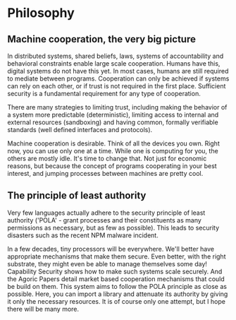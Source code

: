 # Philosophy

## Machine cooperation, the very big picture

In distributed systems, shared beliefs, laws, systems of accountability and behavioral constraints enable large scale cooperation. Humans have this, digital systems do not have this yet. In most cases, humans are still required to mediate between programs. Cooperation can only be achieved if systems can rely on each other, or if trust is not required in the first place. Sufficient security is a fundamental requirement for any type of cooperation.

There are many strategies to limiting trust, including making the behavior of a system more predictable (deterministic), limiting access to internal and external resources (sandboxing) and having common, formally verifiable standards (well defined interfaces and protocols).

Machine cooperation is desirable. Think of all the devices you own. Right now, you can use only one at a time. While one is computing for you, the others are mostly idle. It's time to change that. Not just for economic reasons, but because the concept of programs cooperating in your best interest, and jumping processes between machines are pretty cool.

## The principle of least authority

Very few languages actually adhere to the security principle of least authority ('POLA' - grant processes and their constituents as many permissions as necessary, but as few as possible). This leads to security disasters such as the recent NPM malware incident.

In a few decades, tiny processors will be everywhere. We'll better have appropriate mechanisms that make them secure. Even better, with the right substrate, they might even be able to manage themselves some day! Capability Security shows how to make such systems scale securely. And the Agoric Papers detail market based cooperation mechanisms that could be build on them. This system aims to follow the POLA principle as close as possible. Here, you can import a library and attenuate its authority by giving it only the necessary resources. It is of course only one attempt, but I hope there will be many more.
